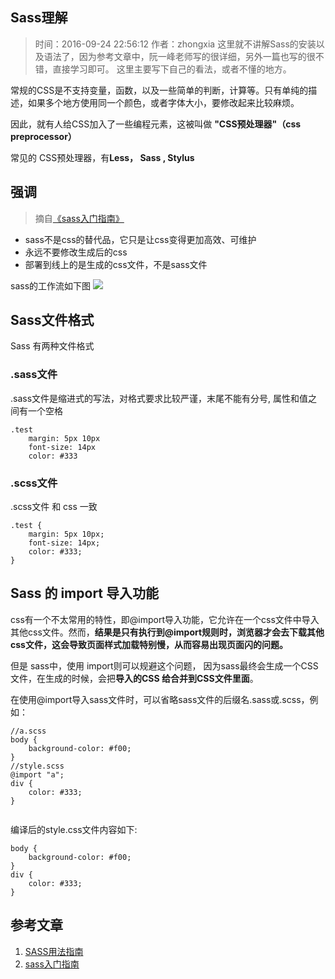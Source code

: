 ## Sass理解
>时间：2016-09-24 22:56:12
>作者：zhongxia
>这里就不讲解Sass的安装以及语法了，因为参考文章中，阮一峰老师写的很详细，另外一篇也写的很不错，直接学习即可。 这里主要写下自己的看法，或者不懂的地方。

常规的CSS是不支持变量，函数，以及一些简单的判断，计算等。只有单纯的描述，如果多个地方使用同一个颜色，或者字体大小，要修改起来比较麻烦。

因此，就有人给CSS加入了一些编程元素，这被叫做 **"CSS预处理器"（css preprocessor）**

常见的 CSS预处理器，有**Less， Sass , Stylus**

## 强调 
>摘自[《sass入门指南》](http://riny.net/2014/sass-guide/)
- sass不是css的替代品，它只是让css变得更加高效、可维护
- 永远不要修改生成后的css
- 部署到线上的是生成的css文件，不是sass文件

sass的工作流如下图
![](http://ww2.sinaimg.cn/large/65e4f1e6gw1f852qtoslcj20ex04vjrj.jpg)


## Sass文件格式
Sass 有两种文件格式

### .sass文件
.sass文件是缩进式的写法，对格式要求比较严谨，末尾不能有分号, 属性和值之间有一个空格
```
.test
    margin: 5px 10px
    font-size: 14px
    color: #333
```

### .scss文件
.scss文件 和 css 一致
```
.test {
    margin: 5px 10px;
    font-size: 14px;
    color: #333;
}
```

## Sass 的 import 导入功能
css有一个不太常用的特性，即@import导入功能，它允许在一个css文件中导入其他css文件。然而，**结果是只有执行到@import规则时，浏览器才会去下载其他css文件，这会导致页面样式加载特别慢，从而容易出现页面闪的问题。**

但是 sass中，使用 import则可以规避这个问题， 因为sass最终会生成一个CSS文件，在生成的时候，会把**导入的CSS 给合并到CSS文件里面**。 

在使用@import导入sass文件时，可以省略sass文件的后缀名.sass或.scss，例如：

~~~
//a.scss
body {
    background-color: #f00;
}
//style.scss
@import "a";
div {
    color: #333;
}
 
~~~

编译后的style.css文件内容如下:

~~~
body {
    background-color: #f00;
}
div {
    color: #333;
}
~~~



## 参考文章
1. [SASS用法指南](http://www.ruanyifeng.com/blog/2012/06/sass.html)
2. [sass入门指南](http://riny.net/2014/sass-guide/)